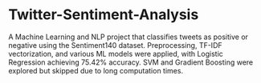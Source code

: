 # Twitter-Sentiment-Analysis
A Machine Learning and NLP project that classifies tweets as positive or negative using the Sentiment140 dataset. Preprocessing, TF-IDF vectorization, and various ML models were applied, with Logistic Regression achieving 75.42% accuracy. SVM and Gradient Boosting were explored but skipped due to long computation times.
